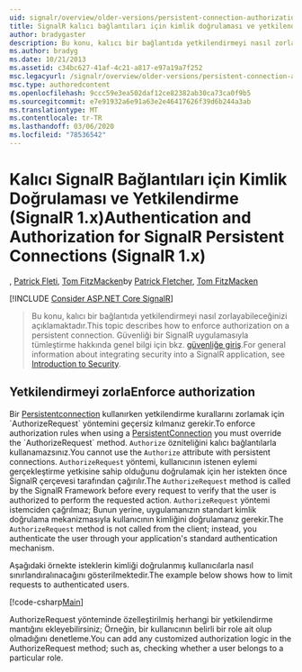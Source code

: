 ```yaml
---
uid: signalr/overview/older-versions/persistent-connection-authorization
title: SignalR kalıcı bağlantıları için kimlik doğrulaması ve yetkilendirme (SignalR 1. x) | Microsoft Docs
author: bradygaster
description: Bu konu, kalıcı bir bağlantıda yetkilendirmeyi nasıl zorlayabileceğinizi açıklamaktadır. Güvenliği bir SignalR uygulamasıyla tümleştirme hakkında genel bilgi için,...
ms.author: bradyg
ms.date: 10/21/2013
ms.assetid: c34bc627-41af-4c21-a817-e97a19a7f252
msc.legacyurl: /signalr/overview/older-versions/persistent-connection-authorization
msc.type: authoredcontent
ms.openlocfilehash: 9ccc59e3ea502daf12ce82382ab30ca73ca0f9b5
ms.sourcegitcommit: e7e91932a6e91a63e2e46417626f39d6b244a3ab
ms.translationtype: MT
ms.contentlocale: tr-TR
ms.lasthandoff: 03/06/2020
ms.locfileid: "78536542"
---
```

# <a name="authentication-and-authorization-for-signalr-persistent-connections-signalr-1x"></a><span data-ttu-id="6dd38-104">Kalıcı SignalR Bağlantıları için Kimlik Doğrulaması ve Yetkilendirme (SignalR 1.x)</span><span class="sxs-lookup"><span data-stu-id="6dd38-104">Authentication and Authorization for SignalR Persistent Connections (SignalR 1.x)</span></span>

<span data-ttu-id="6dd38-105">, [Patrick Fleti](https://github.com/pfletcher), [Tom FitzMacken](https://github.com/tfitzmac)</span><span class="sxs-lookup"><span data-stu-id="6dd38-105">by [Patrick Fletcher](https://github.com/pfletcher), [Tom FitzMacken](https://github.com/tfitzmac)</span></span>

[!INCLUDE [Consider ASP.NET Core SignalR](~/includes/signalr/signalr-version-disambiguation.md)]

> <span data-ttu-id="6dd38-106">Bu konu, kalıcı bir bağlantıda yetkilendirmeyi nasıl zorlayabileceğinizi açıklamaktadır.</span><span class="sxs-lookup"><span data-stu-id="6dd38-106">This topic describes how to enforce authorization on a persistent connection.</span></span> <span data-ttu-id="6dd38-107">Güvenliği bir SignalR uygulamasıyla tümleştirme hakkında genel bilgi için bkz. [güvenliğe giriş](index.md).</span><span class="sxs-lookup"><span data-stu-id="6dd38-107">For general information about integrating security into a SignalR application, see [Introduction to Security](index.md).</span></span>

## <a name="enforce-authorization"></a><span data-ttu-id="6dd38-108">Yetkilendirmeyi zorla</span><span class="sxs-lookup"><span data-stu-id="6dd38-108">Enforce authorization</span></span>

<span data-ttu-id="6dd38-109">Bir [Persistentconnection](https://msdn.microsoft.com/library/microsoft.aspnet.signalr.persistentconnection(v=vs.111).aspx) kullanırken yetkilendirme kurallarını zorlamak için `AuthorizeRequest` yöntemini geçersiz kılmanız gerekir.</span><span class="sxs-lookup"><span data-stu-id="6dd38-109">To enforce authorization rules when using a [PersistentConnection](https://msdn.microsoft.com/library/microsoft.aspnet.signalr.persistentconnection(v=vs.111).aspx) you must override the `AuthorizeRequest` method.</span></span> <span data-ttu-id="6dd38-110">`Authorize` özniteliğini kalıcı bağlantılarla kullanamazsınız.</span><span class="sxs-lookup"><span data-stu-id="6dd38-110">You cannot use the `Authorize` attribute with persistent connections.</span></span> <span data-ttu-id="6dd38-111">`AuthorizeRequest` yöntemi, kullanıcının istenen eylemi gerçekleştirme yetkisine sahip olduğunu doğrulamak için her istekten önce SignalR çerçevesi tarafından çağırılır.</span><span class="sxs-lookup"><span data-stu-id="6dd38-111">The `AuthorizeRequest` method is called by the SignalR Framework before every request to verify that the user is authorized to perform the requested action.</span></span> <span data-ttu-id="6dd38-112">`AuthorizeRequest` yöntemi istemciden çağrılmaz; Bunun yerine, uygulamanızın standart kimlik doğrulama mekanizmasıyla kullanıcının kimliğini doğrulamanız gerekir.</span><span class="sxs-lookup"><span data-stu-id="6dd38-112">The `AuthorizeRequest` method is not called from the client; instead, you authenticate the user through your application's standard authentication mechanism.</span></span>

<span data-ttu-id="6dd38-113">Aşağıdaki örnekte isteklerin kimliği doğrulanmış kullanıcılarla nasıl sınırlandıralınacağını gösterilmektedir.</span><span class="sxs-lookup"><span data-stu-id="6dd38-113">The example below shows how to limit requests to authenticated users.</span></span>

[!code-csharp[Main](persistent-connection-authorization/samples/sample1.cs)]

<span data-ttu-id="6dd38-114">AuthorizeRequest yönteminde özelleştirilmiş herhangi bir yetkilendirme mantığını ekleyebilirsiniz; Örneğin, bir kullanıcının belirli bir role ait olup olmadığını denetleme.</span><span class="sxs-lookup"><span data-stu-id="6dd38-114">You can add any customized authorization logic in the AuthorizeRequest method; such as, checking whether a user belongs to a particular role.</span></span>

